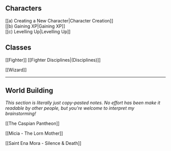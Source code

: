 ## Characters
[[a) Creating a New Character|Character Creation]]<br>[[b) Gaining XP|Gaining XP]]<br>[[c) Levelling Up|Levelling Up]]

## Classes
[[Fighter]] [[Fighter Disciplines|(Disciplines)]]

[[Wizard]]

___
## World Building
*This section is literally just copy-pasted notes. No effort has been make it readable by other people, but you're welcome to interpret my brainstorming!*

[[The Caspian Pantheon]]

[[Micia - The Lorn Mother]]

[[Saint Ena Mora - Silence & Death]]

